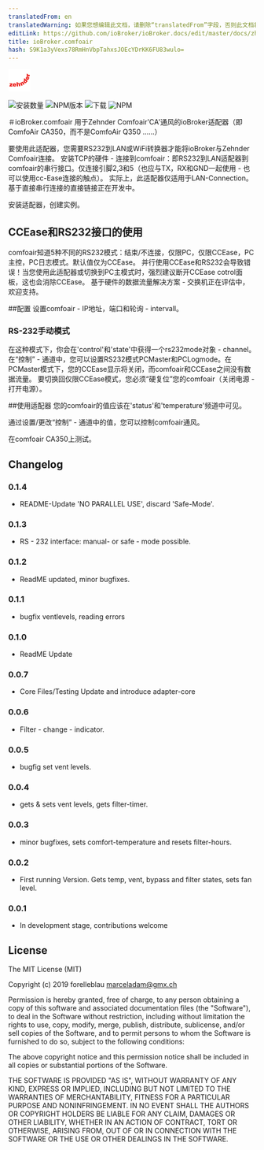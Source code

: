 ```yaml
---
translatedFrom: en
translatedWarning: 如果您想编辑此文档，请删除“translatedFrom”字段，否则此文档将再次自动翻译
editLink: https://github.com/ioBroker/ioBroker.docs/edit/master/docs/zh-cn/adapterref/iobroker.comfoair/README.md
title: ioBroker.comfoair
hash: S9K1a3yVexs78RmHnVbpTahxsJOEcYDrKK6FU83wulo=
---
```

![商标](../../../en/adapterref/iobroker.comfoair/admin/comfoair.png)

![安装数量](http://iobroker.live/badges/comfoair-stable.svg)
![NPM版本](http://img.shields.io/npm/v/iobroker.comfoair.svg)
![下载](https://img.shields.io/npm/dm/iobroker.comfoair.svg)
![NPM](https://nodei.co/npm/iobroker.comfoair.png?downloads=true)

＃ioBroker.comfoair
用于Zehnder Comfoair'CA'通风的ioBroker适配器（即ComfoAir CA350，而不是ComfoAir Q350 ......）

要使用此适配器，您需要RS232到LAN或WiFi转换器才能将ioBroker与Zehnder Comfoair连接。
安装TCP的硬件 - 连接到comfoair：即RS232到LAN适配器到comfoair的串行接口。仅连接引脚2,3和5（也应与TX，RX和GND一起使用 - 也可以使用cc-Ease连接的触点）。
实际上，此适配器仅适用于LAN-Connection。基于直接串行连接的直接链接正在开发中。

安装适配器，创建实例。

## CCEase和RS232接口的使用
comfoair知道5种不同的RS232模式：结束/不连接，仅限PC，仅限CCEase，PC主控，PC日志模式。默认值仅为CCEase。
并行使用CCEase和RS232会导致错误！当您使用此适配器或切换到PC主模式时，强烈建议断开CCEase cotrol面板，这也会消除CCEase。
基于硬件的数据流量解决方案 - 交换机正在评估中，欢迎支持。

##配置
设置comfoair  -  IP地址，端口和轮询 -  intervall。

### RS-232手动模式
在这种模式下，你会在'control'和'state'中获得一个rs232mode对象 -  channel。在“控制” - 通道中，您可以设置RS232模式PCMaster和PCLogmode。在PCMaster模式下，您的CCEase显示将关闭，而comfoair和CCEase之间没有数据流量。
要切换回仅限CCEase模式，您必须“硬复位”您的comfoair（关闭电源 - 打开电源）。

##使用适配器
您的comfoair的值应该在'status'和'temperature'频道中可见。

通过设置/更改“控制” - 通道中的值，您可以控制comfoair通风。

在comfoair CA350上测试。

## Changelog

### 0.1.4

-   README-Update 'NO PARALLEL USE', discard 'Safe-Mode'.

### 0.1.3

-   RS - 232 interface: manual- or safe - mode possible.

### 0.1.2

-   ReadME updated, minor bugfixes.

### 0.1.1

-   bugfix ventlevels, reading errors

### 0.1.0

-   ReadME Update

### 0.0.7

-   Core Files/Testing Update and introduce adapter-core

### 0.0.6

-   Filter - change - indicator.

### 0.0.5

-   bugfig set vent levels.

### 0.0.4

-   gets & sets vent levels, gets filter-timer.

### 0.0.3

-   minor bugfixes, sets comfort-temperature and resets filter-hours.

### 0.0.2

-   First running Version. Gets temp, vent, bypass and filter states, sets fan level.

### 0.0.1

-   In development stage, contributions welcome

## License

The MIT License (MIT)

Copyright (c) 2019 forelleblau marceladam@gmx.ch

Permission is hereby granted, free of charge, to any person obtaining a copy
of this software and associated documentation files (the "Software"), to deal
in the Software without restriction, including without limitation the rights
to use, copy, modify, merge, publish, distribute, sublicense, and/or sell
copies of the Software, and to permit persons to whom the Software is
furnished to do so, subject to the following conditions:

The above copyright notice and this permission notice shall be included in
all copies or substantial portions of the Software.

THE SOFTWARE IS PROVIDED "AS IS", WITHOUT WARRANTY OF ANY KIND, EXPRESS OR
IMPLIED, INCLUDING BUT NOT LIMITED TO THE WARRANTIES OF MERCHANTABILITY,
FITNESS FOR A PARTICULAR PURPOSE AND NONINFRINGEMENT. IN NO EVENT SHALL THE
AUTHORS OR COPYRIGHT HOLDERS BE LIABLE FOR ANY CLAIM, DAMAGES OR OTHER
LIABILITY, WHETHER IN AN ACTION OF CONTRACT, TORT OR OTHERWISE, ARISING FROM,
OUT OF OR IN CONNECTION WITH THE SOFTWARE OR THE USE OR OTHER DEALINGS IN
THE SOFTWARE.
